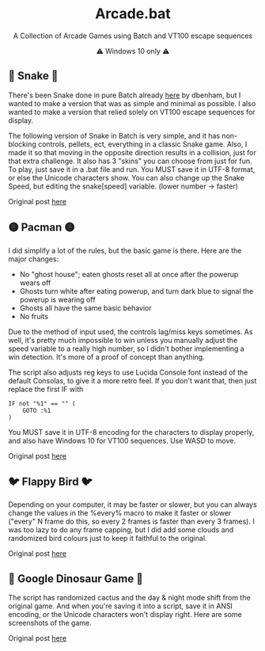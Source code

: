 <h1 align="center">Arcade.bat</h1>

<p align="center">A Collection of Arcade Games using Batch and VT100 escape sequences</p>
<p align="center">⚠️ Windows 10 only ⚠️</p>

## 🐍 Snake 🐍
There's been Snake done in pure Batch already [here](https://www.dostips.com/forum/viewtopic.php?t=4741) by dbenham, but I wanted to make a version that was as simple and minimal as possible. I also wanted to make a version that relied solely on VT100 escape sequences for display.

The following version of Snake in Batch is very simple, and it has non-blocking controls, pellets, ect, everything in a classic Snake game. Also, I made it so that moving in the opposite direction results in a collision, just for that extra challenge. It also has 3 "skins" you can choose from just for fun. To play, just save it in a .bat file and run. You MUST save it in UTF-8 format, or else the Unicode characters show. You can also change up the Snake Speed, but editing the snake[speed] variable. (lower number -> faster)

Original post [here](https://www.reddit.com/r/Batch/comments/k9hnxv/snake_in_pure_batch/)

## 🟡 Pacman 🟡
I did simplify a lot of the rules, but the basic game is there. Here are the major changes:

* No "ghost house"; eaten ghosts reset all at once after the powerup wears off
* Ghosts turn white after eating powerup, and turn dark blue to signal the powerup is wearing off
* Ghosts all have the same basic behavior
* No fruits

Due to the method of input used, the controls lag/miss keys sometimes. As well, it's pretty much impossible to win unless you manually adjust the speed variable to a really high number, so I didn't bother implementing a win detection. It's more of a proof of concept than anything.

The script also adjusts reg keys to use Lucida Console font instead of the default Consolas, to give it a more retro feel. If you don't want that, then just replace the first IF with

```Batch
IF not "%1" == "" (
    GOTO :%1
)
```
You MUST save it in UTF-8 encoding for the characters to display properly, and also have Windows 10 for VT100 sequences. Use WASD to move.

Original post [here](https://www.reddit.com/r/Batch/comments/lyj3i0/pacman_in_pure_batch/)

## 🐦 Flappy Bird 🐦
Depending on your computer, it may be faster or slower, but you can always change the values in the %every% macro to make it faster or slower ("every" N frame do this, so every 2 frames is faster than every 3 frames). I was too lazy to do any frame capping, but I did add some clouds and randomized bird colours just to keep it faithful to the original.

Original post [here](https://www.reddit.com/r/Batch/comments/pj3z18/flappy_bird_in_pure_batch/)

## 🦖 Google Dinosaur Game 🦖
The script has randomized cactus and the day & night mode shift from the original game. And when you're saving it into a script, save it in ANSI encoding, or the Unicode characters won't display right. Here are some screenshots of the game.

Original post [here](https://www.reddit.com/r/Batch/comments/g7hvng/google_dinosaur_game_in_batch/)
